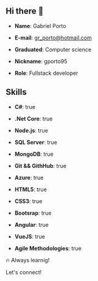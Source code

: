 ## Hi there 👋


- **Name**: Gabriel Porto

- **E-mail**: gr_porto@hotmail.com

- **Graduated**: Computer science

- **Nickname**: gporto95

- **Role**: Fullstack developer

## Skills
- **C#**: true
      
- **.Net Core**: true

- **Node.js**: true

- **SQL Server**: true

- **MongoDB**: true
      
- **Git && GithHub**: true

- **Azure**: true

- **HTML5**: true

- **CSS3**: true

- **Bootsrap**: true
      
- **Angular**: true   

- **VueJS**: true

- **Agile Methodologies**: true
   
🔥 Always learnig!

Let's connect!
